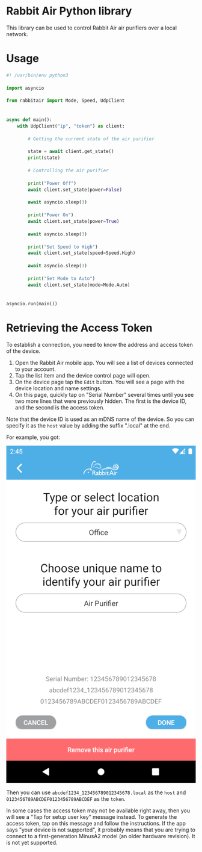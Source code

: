 Rabbit Air Python library
=========================

This library can be used to control Rabbit Air air purifiers over a local
network.

# Usage

```python
#! /usr/bin/env python3

import asyncio

from rabbitair import Mode, Speed, UdpClient


async def main():
    with UdpClient("ip", "token") as client:

        # Getting the current state of the air purifier

        state = await client.get_state()
        print(state)

        # Controlling the air purifier

        print("Power Off")
        await client.set_state(power=False)

        await asyncio.sleep(3)

        print("Power On")
        await client.set_state(power=True)

        await asyncio.sleep(3)

        print("Set Speed to High")
        await client.set_state(speed=Speed.High)

        await asyncio.sleep(3)

        print("Set Mode to Auto")
        await client.set_state(mode=Mode.Auto)


asyncio.run(main())
```

# Retrieving the Access Token

To establish a connection, you need to know the address and access token of the
device.

1. Open the Rabbit Air mobile app. You will see a list of devices connected to
   your account.
2. Tap the list item and the device control page will open.
3. On the device page tap the `Edit` button. You will see a page with the
   device location and name settings.
4. On this page, quickly tap on "Serial Number" several times until you see two
   more lines that were previously hidden. The first is the device ID, and the
   second is the access token.

Note that the device ID is used as an mDNS name of the device. So you can
specify it as the `host` value by adding the suffix ".local" at the end.

For example, you got:

![Screenshot: Access token on the "Edit device" screen](https://raw.githubusercontent.com/rabbit-air/python-rabbitair/master/images/access_token.png)

Then you can use `abcdef1234_123456789012345678.local` as the `host` and
`0123456789ABCDEF0123456789ABCDEF` as the `token`.

In some cases the access token may not be available right away, then you will
see a "Tap for setup user key" message instead. To generate the access token,
tap on this message and follow the instructions. If the app says "your device
is not supported", it probably means that you are trying to connect to a
first-generation MinusA2 model (an older hardware revision). It is not yet
supported.

